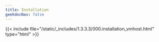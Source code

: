 ```yaml
---
title: Installation
geekdocNav: false
---
```

{{< include file="/static/_includes/1.3.3.3/000.installation_vmhost.html" type="html" >}}